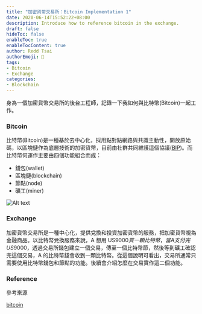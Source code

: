 ```yaml
---
title: "加密貨幣交易所：Bitcoin Implementation 1"
date: 2020-06-14T15:52:22+08:00
description: Introduce how to reference bitcoin in the exchange.
draft: false
hideToc: false
enableToc: true
enableTocContent: true
author: Redd Tsai
authorEmoji: 🐔
tags:
- Bitcoin
- Exchange
categories:
- Blockchain
---
```


身為一個加密貨幣交易所的後台工程師，記錄一下我如何與比特幣(Bitcoin)一起工作。

### Bitcoin

比特幣(Bitcoin)是一種基於去中心化，採用點對點網路與共識主動性，開放原始碼，以區塊鏈作為底層技術的加密貨幣，目前由社群共同維護這個協議([BIP](https://github.com/bitcoin/bips))。而比特幣何運作主要由四個功能組合而成：
- 錢包(wallet)
- 區塊鏈(blockchain)
- 節點(node)
- 礦工(miner)

![Alt text](/images/btc-function.png)

### Exchange

加密貨幣交易所是一種中心化，提供兌換和投資加密貨幣的服務，把加密貨幣視為金融商品。以比特幣兌換服務來說，A 想用 US$9000 買一顆比特幣，當 A 支付完 US$9000，透過交易所錢包建立一個交易，傳至一個比特幣節，然後等到礦工確認完這個交易，A 的比特幣錢會收到一顆比特幣。從這個說明可看出，交易所通常只需要使用比特幣錢包和節點的功能。後續會介紹怎麼在交易實作這二個功能。

### Reference

參考來源

[bitcoin](https://bitcoin.org/)